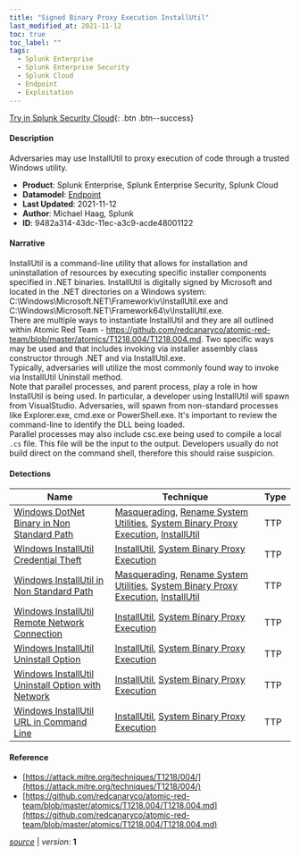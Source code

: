 ```yaml
---
title: "Signed Binary Proxy Execution InstallUtil"
last_modified_at: 2021-11-12
toc: true
toc_label: ""
tags:
  - Splunk Enterprise
  - Splunk Enterprise Security
  - Splunk Cloud
  - Endpoint
  - Exploitation
---
```


[Try in Splunk Security Cloud](https://www.splunk.com/en_us/cyber-security.html){: .btn .btn--success}

#### Description

Adversaries may use InstallUtil to proxy execution of code through a trusted Windows utility.

- **Product**: Splunk Enterprise, Splunk Enterprise Security, Splunk Cloud
- **Datamodel**: [Endpoint](https://docs.splunk.com/Documentation/CIM/latest/User/Endpoint)
- **Last Updated**: 2021-11-12
- **Author**: Michael Haag, Splunk
- **ID**: 9482a314-43dc-11ec-a3c9-acde48001122

#### Narrative

InstallUtil is a command-line utility that allows for installation and uninstallation of resources by executing specific installer components specified in .NET binaries. InstallUtil is digitally signed by Microsoft and located in the .NET directories on a Windows system: C:\Windows\Microsoft.NET\Framework\v\InstallUtil.exe and C:\Windows\Microsoft.NET\Framework64\v\InstallUtil.exe. \
There are multiple ways to instantiate InstallUtil and they are all outlined within Atomic Red Team - https://github.com/redcanaryco/atomic-red-team/blob/master/atomics/T1218.004/T1218.004.md. Two specific ways may be used and that includes invoking via  installer assembly class constructor through .NET and via InstallUtil.exe. \
Typically, adversaries will utilize the most commonly found way to invoke via InstallUtil Uninstall method. \
Note that parallel processes, and parent process, play a role in how InstallUtil is being used. In particular, a developer using InstallUtil will spawn from VisualStudio. Adversaries, will spawn from non-standard processes like Explorer.exe, cmd.exe or PowerShell.exe. It's important to review the command-line to identify the DLL being loaded. \
Parallel processes may also include csc.exe being used to compile a local `.cs` file. This file will be the input to the output. Developers usually do not build direct on the command shell, therefore this should raise suspicion.

#### Detections

| Name        | Technique   | Type         |
| ----------- | ----------- |--------------|
| [Windows DotNet Binary in Non Standard Path](/endpoint/windows_dotnet_binary_in_non_standard_path/) | [Masquerading](/tags/#masquerading), [Rename System Utilities](/tags/#rename-system-utilities), [System Binary Proxy Execution](/tags/#system-binary-proxy-execution), [InstallUtil](/tags/#installutil)| TTP |
| [Windows InstallUtil Credential Theft](/endpoint/windows_installutil_credential_theft/) | [InstallUtil](/tags/#installutil), [System Binary Proxy Execution](/tags/#system-binary-proxy-execution)| TTP |
| [Windows InstallUtil in Non Standard Path](/endpoint/windows_installutil_in_non_standard_path/) | [Masquerading](/tags/#masquerading), [Rename System Utilities](/tags/#rename-system-utilities), [System Binary Proxy Execution](/tags/#system-binary-proxy-execution), [InstallUtil](/tags/#installutil)| TTP |
| [Windows InstallUtil Remote Network Connection](/endpoint/windows_installutil_remote_network_connection/) | [InstallUtil](/tags/#installutil), [System Binary Proxy Execution](/tags/#system-binary-proxy-execution)| TTP |
| [Windows InstallUtil Uninstall Option](/endpoint/windows_installutil_uninstall_option/) | [InstallUtil](/tags/#installutil), [System Binary Proxy Execution](/tags/#system-binary-proxy-execution)| TTP |
| [Windows InstallUtil Uninstall Option with Network](/endpoint/windows_installutil_uninstall_option_with_network/) | [InstallUtil](/tags/#installutil), [System Binary Proxy Execution](/tags/#system-binary-proxy-execution)| TTP |
| [Windows InstallUtil URL in Command Line](/endpoint/windows_installutil_url_in_command_line/) | [InstallUtil](/tags/#installutil), [System Binary Proxy Execution](/tags/#system-binary-proxy-execution)| TTP |

#### Reference

* [https://attack.mitre.org/techniques/T1218/004/](https://attack.mitre.org/techniques/T1218/004/)
* [https://github.com/redcanaryco/atomic-red-team/blob/master/atomics/T1218.004/T1218.004.md](https://github.com/redcanaryco/atomic-red-team/blob/master/atomics/T1218.004/T1218.004.md)



[*source*](https://github.com/splunk/security_content/tree/develop/stories/signed_binary_proxy_execution_installutil.yml) \| *version*: **1**